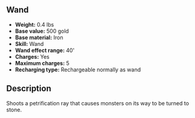 ## Wand
- **Weight:** 0.4 lbs
- **Base value:** 500 gold
- **Base material:** Iron
- **Skill:** Wand
- **Wand effect range:** 40'
- **Charges:** Yes
- **Maximum charges:** 5
- **Recharging type:** Rechargeable normally as wand
## Description
Shoots a petrification ray that causes monsters on its way to be turned to stone.
